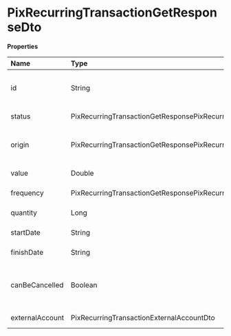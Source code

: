 # PixRecurringTransactionGetResponseDto

**Properties**

| Name            | Type                                                               | Required | Description                             |
| :-------------- | :----------------------------------------------------------------- | :------- | :-------------------------------------- |
| id              | String                                                             | ❌       | Unique recurrence identifier in Asaas   |
| status          | PixRecurringTransactionGetResponsePixRecurringTransactionStatus    | ❌       | Recurrence status                       |
| origin          | PixRecurringTransactionGetResponsePixRecurringTransactionOrigin    | ❌       | Indicates the origin of the recurrence  |
| value           | Double                                                             | ❌       | Recurrence value                        |
| frequency       | PixRecurringTransactionGetResponsePixRecurringTransactionFrequency | ❌       | Recurrence frequency                    |
| quantity        | Long                                                               | ❌       | Number of repetitions                   |
| startDate       | String                                                             | ❌       | Recurrence start date                   |
| finishDate      | String                                                             | ❌       | Recurrence finish date                  |
| canBeCancelled  | Boolean                                                            | ❌       | Whether the recurrence can be cancelled |
| externalAccount | PixRecurringTransactionExternalAccountDto                          | ❌       | Receiver information                    |

<!-- This file was generated by liblab | https://liblab.com/ -->
